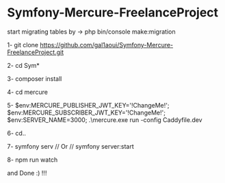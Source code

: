 # Symfony-Mercure-FreelanceProject

start migrating tables by -> php bin/console make:migration

1- git clone https://github.com/gal1aoui/Symfony-Mercure-FreelanceProject.git

2- cd Sym*

3- composer install

4- cd mercure

5- $env:MERCURE_PUBLISHER_JWT_KEY='!ChangeMe!'; $env:MERCURE_SUBSCRIBER_JWT_KEY='!ChangeMe!'; $env:SERVER_NAME=3000; .\mercure.exe run -config Caddyfile.dev

6- cd..

7- symfony serv // Or // symfony server:start 

8- npm run watch

and Done :) !!!
